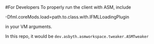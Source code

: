 #For Developers
To properly run the client with ASM, include

-Dfml.coreMods.load=path.to.class.with.IFMLLoadingPlugin

in your VM arguments.

In this repo, it would be `dev.asbyth.asmworkspace.tweaker.ASMTweaker`
